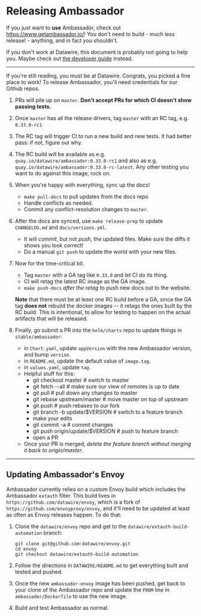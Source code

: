 Releasing Ambassador
====================

If you just want to **use** Ambassador, check out https://www.getambassador.io/! You don't need to build - much less release! - anything, and in fact you shouldn't.

If you don't work at Datawire, this document is probably not going to help you. Maybe check out [the developer guide](BUILDING.md) instead.

----

If you're still reading, you must be at Datawire. Congrats, you picked a fine place to work! To release Ambassador, you'll need credentials for our Github repos.

1. PRs will pile up on `master`. **Don't accept PRs for which CI doesn't show passing tests.**

2. Once `master` has all the release drivers, tag `master` with an RC tag, e.g. `0.33.0-rc1`.

3. The RC tag will trigger CI to run a new build and new tests. It had better pass: if not, figure out why.

4. The RC build will be available as e.g. `quay.io/datawire/ambassador:0.33.0-rc1` and also as e.g. `quay.io/datawire/ambassador:0.33.0-rc-latest`. Any other testing you want to do against this image, rock on.

5. When you're happy with everything, sync up the docs!
   - `make pull-docs` to pull updates from the docs repo
   - Handle conflicts as needed.
   - Commit any conflict-resolution changes to `master`.

6. After the docs are synced, use `make release-prep` to update `CHANGELOG.md` and `docs/versions.yml`.
   - It will _commit_, but not _push_, the updated files. Make sure the diffs it shows you look correct!
   - Do a manual `git push` to update the world with your new files.

7. Now for the time-critical bit.
   - Tag `master` with a GA tag like `0.33.0` and let CI do its thing.
   - CI will retag the latest RC image as the GA image.
   - `make push-docs` _after the retag_ to push new docs out to the website.

   **Note** that there must be at least one RC build before a GA, since the GA tag **does not** rebuild the docker images -- it retags the ones built by the RC build. This is intentional, to allow for testing to happen on the actual artifacts that will be released.

8. Finally, go submit a PR into the `helm/charts` repo to update things in `stable/ambassador`:
   - in `Chart.yaml`, update `appVersion` with the new Ambassador version, and bump `version`.
   - in `README.md`, update the default value of `image.tag`.
   - in `values.yaml`, update `tag`.
   - Helpful stuff for this:
      - git checkout master               # switch to master
      - git fetch --all                   # make sure our view of remotes is up to date
      - git pull                          # pull down any changes to master
      - git rebase upstream/master        # move master on top of upstream
      - git push                          # push rebases to our fork
      - git branch -b update/$VERSION     # switch to a feature branch
      - make your edits
      - git commit -a                     # commit changes
      - git push origin/update/$VERSION   # push to feature branch
      - open a PR
    - Once your PR is merged, _delete the feature branch without merging it back to origin/master_.

----
Updating Ambassador's Envoy
----

Ambassador currently relies on a custom Envoy build which includes the Ambassador `extauth` filter. This build lives in `https://github.com/datawire/envoy`, which is a fork of `https://github.com/envoyproxy/envoy`, and it'll need to be updated at least as often as Envoy releases happen. To do that:

1. Clone the `datawire/envoy` repo and get to the `datawire/extauth-build-automation` branch:

    ```
    git clone git@github.com:datawire/envoy.git
    cd envoy
    git checkout datawire/extauth-build-automation
    ```

2. Follow the directions in `DATAWIRE/README.md` to get everything built and tested and pushed.

3. Once the new `ambassador-envoy` image has been pushed, get back to your clone of the Ambassador repo and update the `FROM` line in `ambassador/Dockerfile` to use the new image.

4. Build and test Ambassador as normal.

